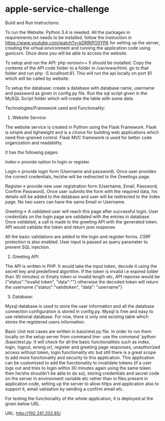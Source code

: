# apple-service-challenge

Build and Run Instructions:

To run the Website:
Python 3.4 is needed. All the packages in requirements.txt needs to be installed. follow the instruction in https://www.youtube.com/watch?v=kDRRtPO0YPA for setting up the server, creating the virtual environment and running the application code using gunicorn. Once done you will be able to access the website.

To setup and run the API:
php version>= 5 should be installed. Copy the contents of the API code folder to a folder in /var/www/html. go to that folder and run php -S localhost:81. This will run the api locally on port 81 which will be called by website. 

To setup the database:
create a database with database name, username and password as given in config.py file. Run the sql script given in the MySQL Script folder which will create the table with some data.



Technologies/Framework used and Functionality:

1. Website Service: 

The website service is created in Python using the Flask Framework. Flask is simple and lighweight and is a choice for building web applications which need fine-grained control. Flask MVC framework is used for better code organization and readability.

It has the following pages:

Index-> provide option to login or register.

Login-> provide login form (Username and password). Once user provides the correct credentials, he/she will be redirected to the Greetings page.

Register-> provide new user registration form (Username, Email, Password, Confirm Password). Once user submits the form with the required data, his details will be added to the database and user will be redirected to the index page. No two users can have the same Email or Username.

Greeting-> A validated user will reach this page after successful login. User credentials on the login page are validated with the entries in database. Once validated, a call is made to the greeting API with the generated token. API would validate the token and return json response.

All the basic validations are added to the login and register forms. CSRF protection is also enabled. User input is passed as query parameter to prevent SQL injection. 

2. Greeting API:

The API is written in PHP. It would take the input token, decode it using the secret key and predefined algorithm. If the token is invalid i.e expired (older than 30 minutes) or Empty token or invalid length etc, API reponse would be {"status":"invalid token", "data":""} otherwise the decoded token will return the username {"status":"validtoken", "data": "username"}

3. Database: 

Mysql database is used to store the user information and all the database connection configuration is stored in config.py. Mysql is free and easy to use relational database. For now, there is only one existing table which stores the registered users information.

Basic Unit test cases are written in basictest.py file. In order to run them locally on the setup server from command line- use the command 'python <path to basictest.py>/basictest.py. It will check for all the basic functionalities such as index, login, logout, wrong url, register and greeting page responses, unauthorized access without token, login functionality etc but still there is a great scope to add more functionality and security to this application. This application can be customized to add the functionality to invalidate tokens (if a user logs out and tries to login within 30 minutes again using the same token then he/she shouldn't be able to do so), storing credentials and secret code on the server in environment variable etc rather than in files present in application code, setting up the server to allow https and application also to support it, email validation by sending a confirm email etc.  

For testing the functionality of the whole application, it is deployed at the given below URL.

URL: http://192.241.202.85/
